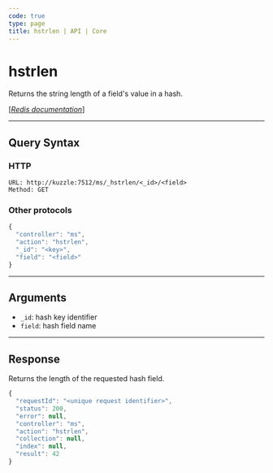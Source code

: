 ```yaml
---
code: true
type: page
title: hstrlen | API | Core
---
```


# hstrlen



Returns the string length of a field's value in a hash.

[[_Redis documentation_]](https://redis.io/commands/hstrlen)

---

## Query Syntax

### HTTP

```http
URL: http://kuzzle:7512/ms/_hstrlen/<_id>/<field>
Method: GET
```

### Other protocols

```js
{
  "controller": "ms",
  "action": "hstrlen",
  "_id": "<key>",
  "field": "<field>"
}
```

---

## Arguments

- `_id`: hash key identifier
- `field`: hash field name

---

## Response

Returns the length of the requested hash field.

```js
{
  "requestId": "<unique request identifier>",
  "status": 200,
  "error": null,
  "controller": "ms",
  "action": "hstrlen",
  "collection": null,
  "index": null,
  "result": 42
}
```
